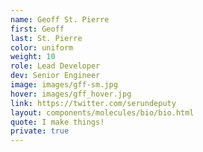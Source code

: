 ```yaml
---
name: Geoff St. Pierre
first: Geoff
last: St. Pierre
color: uniform
weight: 10
role: Lead Developer
dev: Senior Engineer
image: images/gff-sm.jpg
hover: images/gff_hover.jpg
link: https://twitter.com/serundeputy
layout: components/molecules/bio/bio.html
quote: I make things!
private: true
---
```

